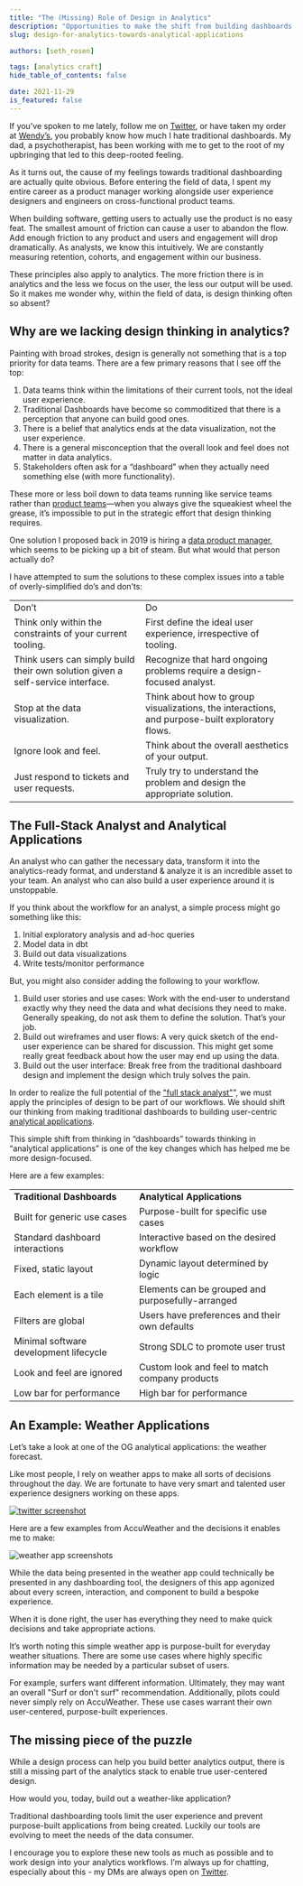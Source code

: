 ```yaml
---
title: "The (Missing) Role of Design in Analytics"
description: "Opportunities to make the shift from building dashboards to designing analytical applications."
slug: design-for-analytics-towards-analytical-applications

authors: [seth_rosen]

tags: [analytics craft]
hide_table_of_contents: false

date: 2021-11-29
is_featured: false
---
```


If you’ve spoken to me lately, follow me on [Twitter](https://twitter.com/sethrosen), or have taken my order at [Wendy’s](https://i.ytimg.com/vi/_oMc4eD9-XM/maxresdefault.jpg), you probably know how much I hate traditional dashboards. My dad, a psychotherapist, has been working with me to get to the root of my upbringing that led to this deep-rooted feeling.

<!--truncate-->

As it turns out, the cause of my feelings towards traditional dashboarding are actually quite obvious. Before entering the field of data, I spent my entire career as a product manager working alongside user experience designers and engineers on cross-functional product teams.

When building software, getting users to actually use the product is no easy feat. The smallest amount of friction can cause a user to abandon the flow. Add enough friction to any product and users and engagement will drop dramatically.  As analysts, we know this intuitively. We are constantly measuring retention, cohorts, and engagement within our business.

These principles also apply to analytics. The more friction there is in analytics and the less we focus on the user, the less our output will be used. So it makes me wonder why, within the field of data, is design thinking often so absent?


## Why are we lacking design thinking in analytics?

Painting with broad strokes, design is generally not something that is a top priority for data teams. There are a few primary reasons that I see off the top:

1. Data teams think within the limitations of their current tools, not the ideal user experience.
2. Traditional Dashboards have become so commoditized that there is a perception that anyone can build good ones.
3. There is a belief that analytics ends at the data visualization, not the user experience.
4. There is a general misconception that the overall look and feel does not matter in data analytics.
5. Stakeholders often ask for a “dashboard” when they actually need something else (with more functionality).

These more or less boil down to data teams running like service teams rather than [product teams](https://locallyoptimistic.com/post/run-your-data-team-like-a-product-team/)—when you always give the squeakiest wheel the grease, it’s impossible to put in the strategic effort that design thinking requires.

One solution I proposed back in 2019 is hiring a [data product manager](https://www.hashpath.com/2019/11/why-your-organization-may-need-a-data-product-manager/), which seems to be picking up a bit of steam. But what would that person actually do?

 I have attempted to sum the solutions to these complex issues into a table of overly-simplified do’s and don’ts:

<table>
  <tr>
   <td>Don’t</td>
   <td>Do</td>
  </tr>
  <tr>
   <td>Think only within the constraints of your current tooling.</td>
   <td>First define the ideal user experience, irrespective of tooling.</td>
  </tr>
  <tr>
   <td>Think users can simply build their own solution given a self-service interface.</td>
   <td>Recognize that hard ongoing problems require a design-focused analyst.</td>
  </tr>
  <tr>
   <td>Stop at the data visualization.</td>
   <td>Think about how to group visualizations, the interactions, and purpose-built exploratory flows.</td>
  </tr>
  <tr>
   <td>Ignore look and feel.</td>
   <td>Think about the overall aesthetics of your output.</td>
  </tr>
  <tr>
   <td>Just respond to tickets and user requests.</td>
   <td>Truly try to understand the problem and design the appropriate solution.</td>
  </tr>
</table>

## The Full-Stack Analyst and Analytical Applications

An analyst who can gather the necessary data, transform it into the analytics-ready format, and understand & analyze it is an incredible asset to your team. An analyst who can also build a user experience around it is unstoppable.

If you think about the workflow for an analyst, a simple process might go something like this:

1. Initial exploratory analysis and ad-hoc queries
2. Model data in dbt
3. Build out data visualizations
4. Write tests/monitor performance

But, you might also consider adding the following to your workflow.

1. Build user stories and use cases: Work with the end-user to understand exactly why they need the data and what decisions they need to make. Generally speaking, do not ask them to define the solution. That’s your job.
2. Build out wireframes and user flows: A very quick sketch of the end-user experience can be shared for discussion. This might get some really great feedback about how the user may end up using the data.
3. Build out the user interface: Break free from the traditional dashboard design and implement the design which truly solves the pain.

In order to realize the full potential of the ["full stack analyst"](https://roundup.getdbt.com/p/seth-rosen-topcoat)”, we must apply the principles of design to be part of our workflows. We should shift our thinking from making traditional dashboards to building user-centric [analytical applications](https://towardsdatascience.com/the-analytical-application-stack-eead8ce6b70).

This simple shift from thinking in “dashboards” towards thinking in “analytical applications” is one of the key changes which has helped me be more design-focused.

Here are a few examples:


<table>
  <tr>
   <td><strong>Traditional Dashboards</strong></td>
   <td><strong>Analytical Applications</strong></td>
  </tr>
  <tr>
   <td>Built for generic use cases</td>
   <td>Purpose-built for specific use cases</td>
  </tr>
  <tr>
   <td>Standard dashboard interactions</td>
   <td>Interactive based on the desired workflow</td>
  </tr>
  <tr>
   <td>Fixed, static layout</td>
   <td>Dynamic layout determined by logic</td>
  </tr>
  <tr>
   <td>Each element is a tile</td>
   <td>Elements can be grouped and purposefully-arranged</td>
  </tr>
  <tr>
   <td>Filters are global</td>
   <td>Users have preferences and their own defaults</td>
  </tr>
  <tr>
   <td>Minimal software development lifecycle</td>
   <td>Strong SDLC to promote user trust</td>
  </tr>
  <tr>
   <td>Look and feel are ignored</td>
   <td>Custom look and feel to match company products</td>
  </tr>
  <tr>
   <td>Low bar for performance</td>
   <td>High bar for performance</td>
  </tr>
</table>


## An Example: Weather Applications

Let’s take a look at one of the OG analytical applications: the weather forecast.

Like most people, I rely on weather apps to make all sorts of decisions throughout the day. We are fortunate  to have very smart and talented user experience designers working on these apps.

[![twitter screenshot](/img/blog/analyst-ux-twitter.png)](https://twitter.com/sethrosen/status/1455176609288396807)

Here are a few examples from AccuWeather and the decisions it enables me to make:

![weather app screenshots](/img/blog/analyst-ux-weather.png)

While the data being presented in the weather app could technically be presented in any dashboarding tool, the designers of this app agonized about every screen, interaction, and component to build a bespoke experience.  

When it is done right, the user has everything they need to make quick decisions and take appropriate actions.

It’s worth noting this simple weather app is purpose-built for everyday weather situations. There are some use cases where highly specific information may be needed by a particular subset of users.

For example, surfers want different information. Ultimately, they may want an overall "Surf or don't surf" recommendation. Additionally, pilots could never simply rely on AccuWeather. These use cases warrant their own user-centered, purpose-built experiences.


## The missing piece of the puzzle

While a design process can help you build better analytics output, there is still a missing part of the analytics stack to enable true user-centered design.

How would you, today, build out a weather-like application?

Traditional dashboarding tools limit the user experience and prevent purpose-built applications from being created. Luckily our tools are evolving to meet the needs of the data consumer.

I encourage you to explore these new tools as much as possible and to work design into your analytics workflows. I’m always up for chatting, especially about this - my DMs are always open on [Twitter](https://twitter.com/sethrosen).
